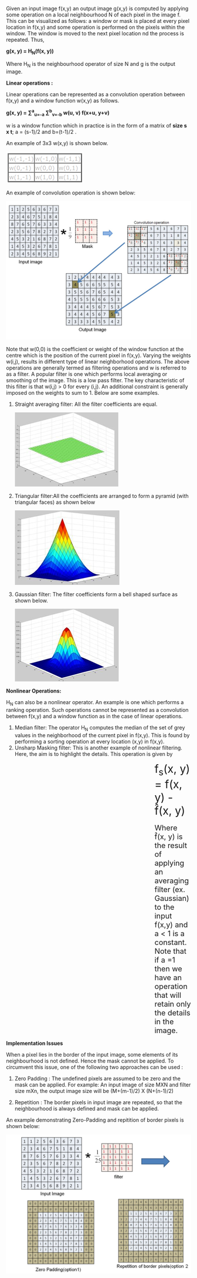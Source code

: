 Given an input image f(x,y) an output image g(x,y) is computed by applying some operation on a local neighbourhood N of each pixel in the image f. This can be visualized as follows: a window or mask is placed at every pixel location in f(x,y) and some operation is performed on the pixels within the window. The window is moved to the next pixel location nd the process is repeated. Thus,

<!-- <img src="images/image001.gif"> -->
**g(x, y) = H<sub>N</sub>(f(x, y))**

Where H<sub>N</sub> is the neighbourhood operator of size N and g is the output image.

**Linear operations :**

Linear operations can be represented as a convolution operation between f(x,y) and a window function w(x,y) as follows.

<!-- <img src="images/image002.gif"> -->
**g(x, y) = ∑<sup>a</sup><sub>u=-a</sub> ∑<sup>b</sup><sub>v=-b</sub> w(u, v) f(x+u, y+v)**

w is a window function which in practice is in the form of a matrix of **size s x t**; a = (s-1)/2 and b=(t-1)/2 .

An example of 3x3 w(x,y) is shown below.

<img src="images/table.png">

An example of convolution operation is shown below:

<img src="images/convolution.jpg">

Note that w(0,0) is the coefficient or weight of the window function at the centre which is the position of the current pixel in f(x,y). Varying the weights w(i,j), results in different type of linear neighborhood operations. The above operations are generally termed as filtering operations and w is referred to as a filter. A popular filter is one which performs local averaging or smoothing of the image. This is a low pass filter. The key characteristic of this filter is that w(i,j) > 0 for every (i,j). An additional constraint is generally imposed on the weights to sum to 1. Below are some examples.

1. Straight averaging filter: All the filter coefficients are equal.

    <img src="images/image003.jpg">

2. Triangular filter:All the coefficients are arranged to form a pyramid (with triangular faces) as shown below

    <img src="images/image004.jpg">

3. Gaussian filter: The filter coefficients form a bell shaped surface as shown below.

    <img src="images/image005.jpg">

**Nonlinear Operations:**

H<sub>N</sub> can also be a nonlinear operator. An example is one which performs a ranking operation. Such operations cannot be represented as a convolution between f(x,y) and a window function as in the case of linear operations.

<!-- g(x, y) = \sum_{u=-a}^{a} \sum_{v=-b}^{b} w(u, v) f(x+u, y+v) -->
1. Median filter: The operator H<sub>N</sub> computes the median of the set of grey values in the neighborhood of the current pixel in f(x,y). This is found by performing a sorting operation at every location (x,y) in f(x,y).
2. Unsharp Masking filter: This is another example of nonlinear filtering. Here, the aim is to highlight the details. This operation is given by

<!-- <img src="images/image006.gif">  <img src="images/image007.gif">  -->
<div style="margin-left:405px; font-size: 30px; align-items:center"> f<sub>s</sub>(x, y) = f(x, y) - f̂(x, y) </div> <br>
<div style="margin-left:405px; font-size: 20px; align-items:center">
Where f̂(x, y) is the result of applying an averaging filter (ex. Gaussian) to the input f(x,y) and a < 1 is a constant. <br>
Note that if a =1 then we have an operation that will retain only the details in the image.
</div>

**Implementation Issues**

When a pixel lies in the border of the input image, some elements of its neighbourhood is not defined. Hence the mask cannot be applied. To circumvent this issue, one of the following two approaches can be used :

1. Zero Padding : The undefined pixels are assumed to be zero and the mask can be applied. For example: An input image of size MXN and filter size mXn, the output image size will be (M+(m-1)/2) X (N+(n-1)/2)

2. Repetition : The border pixels in input image are repeated, so that the neighbourhood is always defined and mask can be applied.

An example demonstrating Zero-Padding and repitition of border pixels is shown below:

<img src="images/filter.jpg">
